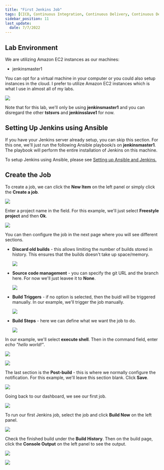 ```yaml
---
title: "First Jenkins Job"
tags: [CICD, Continuous Integration, Continuous Delivery, Continuous Deployment, Jenkins]
sidebar_position: 11
last_update:
  date: 7/7/2022
---
```



## Lab Environment

We are utilizing Amazon EC2 instances as our machines:

- jenkinsmaster1

You can opt for a virtual machine in your computer or you could also setup instances in the cloud. I prefer to utilize Amazon EC2 instances which is what I use in almost all of my labs.

<div class='img-center'>

![](/img/docs/ansible-lab-diagram-4.png)

</div>

Note that for this lab, we'll only be using **jenkinsmaster1** and you can disregard the other **tstsvrs** and **jenkinsslave1** for now.

## Setting Up Jenkins using Ansible

If you have your Jenkins server already setup, you can skip this section. For this one, we'll just run the following Ansible playbook/s on **jenkinsmaster1**. The playbook will perform the entire installation of Jenkins on this machine.

To setup Jenkins using Ansible, please see [Setting up Ansible and Jenkins.](/docs/017-Version-Control-and-CICD/002-CICD/003-Jenkins-Labs/005-Setup-Ansible-and-Jenkins.md)


## Create the Job 

To create a job, we can click the **New Item** on the left panel or simply click the **Create a job**.

<div class='img-center'>

![](/img/docs/jen1job.png)

</div>

Enter a project name in the field. For this example, we'll just select **Freestyle project** and then **Ok**. 

<div class='img-center'>

![](/img/docs/jen1job1.png)

</div>

You can then configure the job in the next page where you will see different sections.

- **Discard old builds** - this allows limiting the number of builds stored in history. This ensures that the builds doesn't take up space/memory.

    <div class='img-center'>

    ![](/img/docs/jen1job2.png)

    </div>

- **Source code management** - you can specify the git URL and the branch here. For now we'll just leavee it to **None**.

    <div class='img-center'>

    ![](/img/docs/jen1job3.png)

    </div>

- **Build Triggers** - if no option is selected, then the buidl will be triggered manually. In our example, we'll trigger the job manually.

    <div class='img-center'>

    ![](/img/docs/jen1job4.png)

    </div>

- **Build Steps** - here we can define what we want the job to do.

    <div class='img-center'>

    ![](/img/docs/jen1job5.png)

    </div>

In our example, we'll select **execute shell**. Then in the command field, enter *echo "hello world!"*.

<div class='img-center'>

![](/img/docs/jen1job6.png)

</div>
<div class='img-center'>

![](/img/docs/jen1job7.png)

</div>

The last section is the **Post-build** - this is where we normally configure the notification. For this example, we'll leave this section blank. Click **Save**.

<div class='img-center'>

![](/img/docs/jen1job8.png)

</div>

Going back to our dashboard, we see our first job.

<div class='img-center'>

![](/img/docs/jen1job9.png)

</div>

To run our first Jenkins job, select the job and click **Build Now** on the left panel.

<div class='img-center'>

![](/img/docs/jenbuildnow.png)

</div>

Check the finished build under the **Build History**. Then on the build page, click the **Console Output** on the left panel to see the output.

<div class='img-center'>

![](/img/docs/jen1buildnow.png)

</div>
<div class='img-center'>

![](/img/docs/jen1buildnow2.png)

</div>
